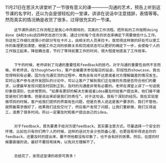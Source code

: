 11月21日在思沃大讲堂听了一节很有意义的课————沟通的艺术，预告上听到这节课的名字时，还以为会是很轻松的一堂课，讲讲在说话中注意措辞，表情等等。然而真实的情况确是收货了很多，过得很充实的一节课。  


        这节课所讲的工作流程正是我心中所期待的，完美的工作流程。把所有的工作按照doing done QA和todo这四种状态进行分类，通过分析每个任务的状态来确定下周要做些什么工作。将这些工作细化成很小的部分写在卡片上，由相关的人员来捡卡。我觉得这样做的好处可以使工作的条理更加清楚，根据工作之间的依赖关系和完成状态可以更好的确定下一步，会使每个人的工作独立起来，降低耦合度，节约了等待前置工作的时间，很大程度地提高了工作效率。  


        下午的时候，老师讲到了沟通的重要性和feedback的技巧。对于沟通的重要性自然不言而喻，听老师说，在thoughtworks，客户会被要求参加每日的站会，阶段性的showcase，我也觉得特别有必要。因为在沟通交流的过程中，难免会有词不达意或者对方理解偏差的情况发生。实时让客户参与进开发团队的讨论中，可以让客户了解到我们正在做的东西是否符合他们的要求，以便最早发现问题及时回到正轨，及时的沟通是非常有必要的。老师在课堂上讲了一句话我印象很深刻，也非常赞同，“如果有更好的解决方案或者idea要及时给客户提出来，他们接不接受是他们的事情，但是说出来却是我们的责任”。对于这句话，我有个深刻的经历。我在实验室做项目的时候，客户给我们提供的界面有些问题，但是负责人说这是客户要求的，我们不管他，就照着需求做好了，结果我们这些交付了，然后客户发现了问题，让我们重新做，我们又得返工，浪费了很多时间。所以一定要及时和客户提出自己的idea。  


        对于feedback，首先要勇于给对方提feedback，其实要注意方式。尽量选择一个安全的环境，比如在只有你们两个人的时候，这样的话对方会少些防备心里，也更容易听得进去你的feedback，还要及时的提出来，要不然他都没有印象了，也不会有好的效果。然后，在提的时候要直接的说，最好不要拐弯抹角，以免对方理解不了。  


        总结完了，发现这堂课的收获可真多！

